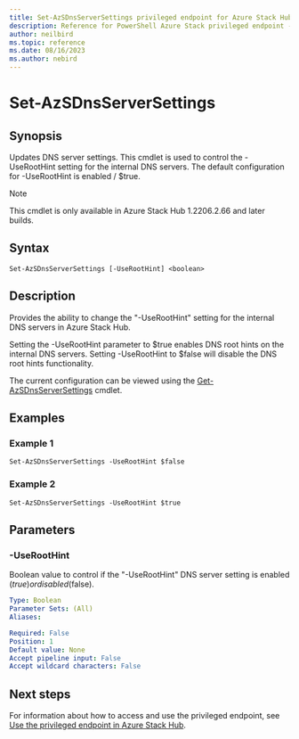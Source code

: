 ```yaml
---
title: Set-AzSDnsServerSettings privileged endpoint for Azure Stack Hub
description: Reference for PowerShell Azure Stack privileged endpoint - Set-AzSDnsServerSettings
author: neilbird
ms.topic: reference
ms.date: 08/16/2023
ms.author: nebird
---
```


# Set-AzSDnsServerSettings

## Synopsis

Updates DNS server settings. This cmdlet is used to control the -UseRootHint setting for the internal DNS servers. The default configuration for -UseRootHint is enabled / $true.

> [!NOTE]
> This cmdlet is only available in Azure Stack Hub 1.2206.2.66 and later builds.

## Syntax

```
Set-AzSDnsServerSettings [-UseRootHint] <boolean>
```

## Description

Provides the ability to change the "-UseRootHint" setting for the internal DNS servers in Azure Stack Hub.

Setting the -UseRootHint parameter to $true enables DNS root hints on the internal DNS servers. Setting -UseRootHint to $false will disable the DNS root hints functionality.

The current configuration can be viewed using the [Get-AzSDnsServerSettings](get-azsdnsserversettings.md) cmdlet.

## Examples

### Example 1

```
Set-AzSDnsServerSettings -UseRootHint $false
```

### Example 2

```
Set-AzSDnsServerSettings -UseRootHint $true
```

## Parameters

### -UseRootHint

Boolean value to control if the "-UseRootHint" DNS server setting is enabled ($true) or disabled ($false).

```yaml
Type: Boolean
Parameter Sets: (All)
Aliases:

Required: False
Position: 1
Default value: None
Accept pipeline input: False
Accept wildcard characters: False
```

## Next steps

For information about how to access and use the privileged endpoint, see [Use the privileged endpoint in Azure Stack Hub](../../operator/azure-stack-privileged-endpoint.md).
